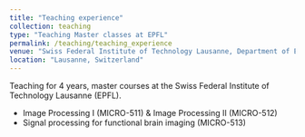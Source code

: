 ```yaml
---
title: "Teaching experience"
collection: teaching
type: "Teaching Master classes at EPFL"
permalink: /teaching/teaching_experience
venue: "Swiss Federal Institute of Technology Lausanne, Department of Electrical Engineering"
location: "Lausanne, Switzerland"
---
```




Teaching for 4 years, master courses at the Swiss Federal Institute of Technology Lausanne (EPFL).

- Image Processing I (MICRO-511) & Image Processing II (MICRO-512)
- Signal processing for functional brain imaging (MICRO-513)